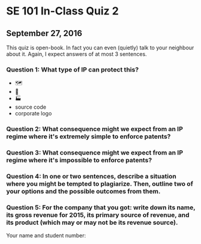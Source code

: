 # SE 101 In-Class Quiz 2
## September 27, 2016

This quiz is open-book. In fact you can even (quietly) talk to your neighbour about it. Again, I expect answers of at most 3 sentences.

### Question 1: What type of IP can protect this?

* 🗺
* 📖
* 🏭
* source code
* corporate logo

### Question 2: What consequence might we expect from an IP regime where it's extremely simple to enforce patents?

### Question 3: What consequence might we expect from an IP regime where it's impossible to enforce patents?

### Question 4: In one or two sentences, describe a situation where you might be tempted to plagiarize. Then, outline two of your options and the possible outcomes from them.

### Question 5: For the company that you got: write down its name, its gross revenue for 2015, its primary source of revenue, and its product (which may or may not be its revenue source).

Your name and student number:
